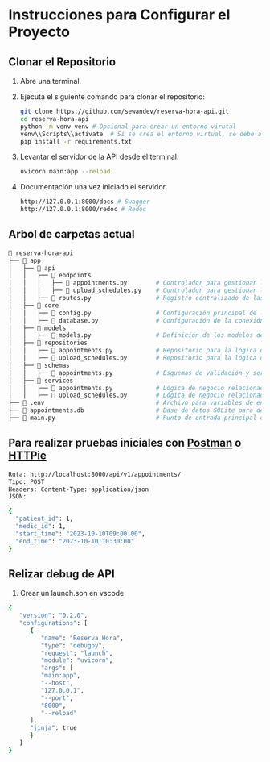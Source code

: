 # Instrucciones para Configurar el Proyecto

## Clonar el Repositorio

1. Abre una terminal.
2. Ejecuta el siguiente comando para clonar el repositorio:

   ```bash
   git clone https://github.com/sewandev/reserva-hora-api.git
   cd reserva-hora-api
   python -m venv venv # Opcional para crear un entorno virutal
   venv\\Scripts\\activate  # Si se crea el entorno virtual, se debe activar
   pip install -r requirements.txt
   ```

3. Levantar el servidor de la API desde el terminal.

    ```bash
    uvicorn main:app --reload
    ```

4. Documentación una vez iniciado el servidor

   ```bash
   http://127.0.0.1:8000/docs # Swagger
   http://127.0.0.1:8000/redoc # Redoc
   ```

## Arbol de carpetas actual

```bash
📁 reserva-hora-api
├── 📁 app
│   ├── 📁 api
│   │   ├── 📁 endpoints
│   │   │   ├── 📄 appointments.py        # Controlador para gestionar las rutas relacionadas con las citas.
│   │   │   ├── 📄 upload_schedules.py    # Controlador para gestionar las rutas relacionadas con la carga de horarios.
│   │   ├── 📄 routes.py                  # Registro centralizado de las rutas de la API.
│   ├── 📁 core
│   │   ├── 📄 config.py                  # Configuración principal de la aplicación, incluidas variables de entorno.
│   │   ├── 📄 database.py                # Configuración de la conexión a la base de datos usando SQLAlchemy.
│   ├── 📁 models
│   │   ├── 📄 models.py                  # Definición de los modelos de datos con SQLAlchemy.
│   ├── 📁 repositories
│   │   ├── 📄 appointments.py            # Repositorio para la lógica de acceso y manipulación de datos de citas.
│   │   ├── 📄 upload_schedules.py        # Repositorio para la lógica de acceso y manipulación de horarios.
│   ├── 📁 schemas
│   │   ├── 📄 appointments.py            # Esquemas de validación y serialización de datos relacionados con las citas (usando Pydantic).
│   ├── 📁 services
│   │   ├── 📄 appointments.py            # Lógica de negocio relacionada con las citas.
│   │   ├── 📄 upload_schedules.py        # Lógica de negocio relacionada con la carga de horarios.
├── 📄 .env                               # Archivo para variables de entorno (configuración de base de datos, claves secretas).
├── 📄 appointments.db                    # Base de datos SQLite para desarrollo (migrable a PostgreSQL en producción).
├── 📄 main.py                            # Punto de entrada principal de la aplicación, inicia el servidor FastAPI y carga las rutas.
```

## Para realizar pruebas iniciales con [Postman](https://www.postman.com/downloads/) o [HTTPie](https://httpie.io/desktop)

```bash
Ruta: http://localhost:8000/api/v1/appointments/
Tipo: POST
Headers: Content-Type: application/json
JSON:

{
  "patient_id": 1,
  "medic_id": 1,
  "start_time": "2023-10-10T09:00:00",
  "end_time": "2023-10-10T10:30:00"
}

```

## Relizar debug de API

1. Crear un launch.son en vscode

```bash
{
   "version": "0.2.0",
   "configurations": [
      {
         "name": "Reserva Hora",
         "type": "debugpy",
         "request": "launch",
         "module": "uvicorn",
         "args": [
         "main:app",
         "--host",
         "127.0.0.1",
         "--port",
         "8000",
         "--reload"
      ],
      "jinja": true
      }
   ]
}
```